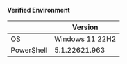 **Verified Environment**

|     | Version |
| --- | --- |
| OS  | Windows 11 22H2 |
| PowerShell  |  5.1.22621.963 |
